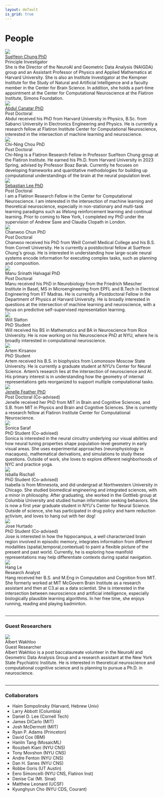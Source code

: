 ```yaml
---
layout: default
is_grid: true
---
```


<div class="container">

<h1> People </h1>

<div class="cards">
<div id="profile" class="card">
    <img id="profile-img" class="card-img" src="{{site.baseurl | prepend:site.url}}assets/img/sueyeon-chung.jpg"/>
    <div id="person" class="card-title"> <!----Title---> <a href="https://sites.google.com/site/sueyeonchung/">SueYeon Chung PhD</a></div> 
    <div id="person" class="card-subtitle"> <!----Title---> Principle Investigator </div> 
    <div id="person" class="card-body">She is the Director of the NeuroAI and Geometric Data Analysis (NAIGDA) group and an Assistant Professor of Physics and Applied Mathematics at Harvard University. She is also an Institute Investigator at the Kempner Institute for the Study of Natural and Artificial Intelligence and a faculty member in the Center for Brain Science. In addition, she holds a part-time appointment at the Center for Computational Neuroscience at the Flatiron Institute, Simons Foundation.</div>
</div>
    
<div id="profile" class="card">
    <img id="profile-img" class="card-img" src="{{site.baseurl | prepend:site.url}}assets/img/abdul-headshot.png"/>
    <div id="person" class="card-title"> <!----Title---> <a href="https://scholar.google.com/citations?user=_F4TER8AAAAJ&hl=en">Abdul Canatar PhD</a></div>
    <div id="person" class="card-subtitle"> <!----Title---> Post Doctoral</div> 
    <div id="person" class="card-body"> <!--Description--> Abdul received his PhD from Harvard University in Physics, B.Sc. from Sabanci University in Electronics Engineering and Physics. He is currently a research fellow at Flatiron Institute Center for Computational Neuroscience, interested in the intersection of machine learning and neuroscience. </div>
</div>

<div id="profile" class="card">
    <img id="profile-img" class="card-img" src="{{site.baseurl | prepend:site.url}}assets/img/chi-ning-chou.png"/>
    <div id="person" class="card-title"> <!----Title---> Chi-Ning Chou PhD</div>
    <div id="person" class="card-subtitle"> <!----Title---> Post Doctoral</div> 
    <div id="person" class="card-body"> <!--Description--> Chi-Ning is a Flatiron Research Fellow in Professor SueYeon Chung group at the Flatiron Institute. He earned his Ph.D. from Harvard University in 2023 Spring, advised by Professor Boaz Barak. Currently he focuses on developing frameworks and quantitative methodologies for building up computational understandings of the brain at the neural population level. </div>
</div>

<div id="profile" class="card">
    <img id="profile-img" class="card-img" src="{{site.baseurl | prepend:site.url}}assets/img/sebastian-lee.jpg"/>
    <div id="person" class="card-title"> <!----Title---> <a href="https://seblee97.github.io/">Sebastian Lee PhD</a></div>
    <div id="person" class="card-subtitle"> <!----Title---> Post Doctoral</div> 
    <div id="person" class="card-body"> <!--Description--> I am a Flatiron Research Fellow in the Center for Computational Neuroscience. I am interested in the intersection of machine learning and theoretical neuroscience, especially in non-stationary and multi-task learning paradigms such as lifelong reinforcement learning and continual learning. Prior to coming to New York, I completed my PhD under the supervision of Andrew Saxe and Claudia Clopath in London. </div>
</div>

<div id="profile" class="card">
    <img id="profile-img" class="card-img" src="{{site.baseurl | prepend:site.url}}assets/img/chanwoo-chun.jpg"/>
    <div id="person" class="card-title"> <!----Title---> Chanwoo Chun PhD</div>
    <div id="person" class="card-subtitle"> <!----Title---> Post Doctoral</div> 
    <div id="person" class="card-body"> <!--Description--> Chanwoo received his PhD from Weill Cornell Medical College and his B.S. from Cornell University. He is currently a postdoctoral fellow at SueYeon Chung's group. He is interested in understanding how large-scale neural systems encode information for executing complex tasks, such as planning and composition. </div>
</div>

<div id="profile" class="card">
    <img id="profile-img" class="card-img" src="{{site.baseurl | prepend:site.url}}assets/img/manu-halvagal.jpeg"/>
    <div id="person" class="card-title"> <!----Title---> Manu Srinath Halvagal PhD</div>
    <div id="person" class="card-subtitle"> <!----Title---> Post Doctoral</div> 
    <div id="person" class="card-body"> <!--Description--> Manu received his PhD in Neurobiology from the Friedrich Miescher Institute in Basel, MS in Microengineering from EPFL and B.Tech in Electrical Engineering from IIT Madras. He is currently a Postdoctoral Fellow in the Department of Physics at Harvard University. He is broadly interested in questions at the intersection of machine learning and neuroscience, with a focus on predictive self-supervised representation learning.</div>
</div>

<div id="profile" class="card">
    <img id="profile-img" class="card-img" src="{{site.baseurl | prepend:site.url}}assets/img/will-slatton.jpg"/>
    <div id="person" class="card-title"> <!----Title--->  Will Slatton </div>
    <div id="person" class="card-subtitle"> <!----Title---> PhD Student </div> 
    <div id="person" class="card-body"> <!--Description--> Will received his BS in Mathematics and BA in Neuroscience from Rice University. He is now working on his Neuroscience PhD at NYU, where he is broadly interested in computational neuroscience.</div>
</div>

<div id="profile" class="card">
    <img id="profile-img" class="card-img" src="{{site.baseurl | prepend:site.url}}assets/img/artem-kirsanov.png"/>
    <div id="person" class="card-title"> <!----Title--->  Artem Kirsanov </div>
    <div id="person" class="card-subtitle"> <!----Title---> PhD Student </div>
    <div id="person" class="card-body"> <!--Description-->Artem received his B.S. in biophysics from Lomonosov Moscow State University. He is currently a graduate student at NYU’s Center for Neural Science. Artem’s research lies at the intersection of neuroscience and AI. His primary interest is in understanding how the geometry of internal representations gets reorganized to support multiple computational tasks.</div>
</div>

<div id="profile" class="card">
    <img id="profile-img" class="card-img" src="{{site.baseurl | prepend:site.url}}assets/img/jenelle-feather.jpg"/>
    <div id="person" class="card-title"> <!----Title---> <a href="https://www.jenellefeather.com/">Jenelle Feather PhD</a></div>
    <div id="person" class="card-subtitle"> <!----Title---> Post Doctoral (Co-advised) </div> 
    <div id="person" class="card-body"> <!--Description--> Jenelle received her PhD from MIT in Brain and Cognitive Sciences, and S.B. from MIT in Physics and Brain and Cognitive Sciences. She is currently a research fellow at Flatiron Institute Center for Computational Neuroscience.</div>
</div>

<div id="profile" class="card">
    <img id="profile-img" class="card-img" src="{{site.baseurl | prepend:site.url}}assets/img/sonica-saraf.jpg"/>
    <div id="person" class="card-title"> <!----Title---> Sonica Saraf</div>
    <div id="person" class="card-subtitle"> <!----Title---> PhD Student (Co-advised)</div> 
    <div id="person" class="card-body"> <!--Description--> Sonica is interested in the neural circuitry underlying our visual abilities and how neural tuning properties shape population-level geometry in early visual areas.  She uses experimental approaches (neurophysiology in macaques), mathematical derivations, and simulations to study these questions. Outside of work, she loves to explore different neighborhoods of NYC and practice yoga.</div>
</div>


<div id="profile" class="card">
    <img id="profile-img" class="card-img" src="{{site.baseurl | prepend:site.url}}assets/img/isabella-rischall.jpg"/>
    <div id="person" class="card-title"> <!----Title---> Isballa Rischall</div>
    <div id="person" class="card-subtitle"> <!----Title---> PhD Student (Co-advised)</div> 
    <div id="person" class="card-body"> <!--Description--> Isabella is from Minnesota, and did undergrad at Northwestern University in Chicago. She studied biomedical engineering and integrated sciences, with a minor in philosophy. After graduating, she worked in the Gottlieb group at Columbia University and studied human information seeking behaviors. She is now a first year graduate student in NYU's Center for Neural Science. Outside of science, she has participated in drug policy and harm reduction activism, and loves to hang out with her dog!</div>
</div>

<div id="profile" class="card">
    <img id="profile-img" class="card-img" src="{{site.baseurl | prepend:site.url}}assets/img/Jose Rafael Hurtado.jpg"/>
    <div id="person" class="card-title"> <!----Title---> Jose Hurtado </div>
    <div id="person" class="card-subtitle"> <!----Title---> PhD Student (Co-advised)</div> 
    <div id="person" class="card-body"> <!--Description--> Jose is interested in how the hippocampus, a well characterized brain region involved in episodic memory, integrates information from different modalities (spatial,temporal,contextual) to paint a flexible picture of the present and past world. Currently, he is exploring how manifold representations may help differentiate contexts during spatial navigation.</div>
</div>

<div id="profile" class="card">
    <img id="profile-img" class="card-img" src="{{site.baseurl | prepend:site.url}}assets/img/HangLe_photo.png"/>
    <div id="person" class="card-title"> <!----Title--->  Hang Le </div>
    <div id="person" class="card-subtitle"> <!----Title---> Research Analyst </div> 
    <div id="person" class="card-body"> <!--Description--> Hang received her B.S. and M.Eng in Computation and Cognition from MIT. She formerly worked at MIT McGovern Brain Institute as a research assistant and then at C3.ai as a data scientist. She is interested in the intersection between neuroscience and artificial intelligence, especially biologically plausible learning algorithms. In her free time, she enjoys running, reading and playing badminton.</div>
</div>

</div>

<br>
<hr>
<h3>Guest Researchers</h3>
<div class="cards"> 
<div id="profile" class="card">
    <img id="profile-img" class="card-img" src="{{site.baseurl | prepend:site.url}}assets/img/albert-wakhloo.jpg"/>
    <div id="person" class="card-title"> <!----Title---> Albert Wakhloo</div>
    <div id="person" class="card-subtitle"> <!----Title---> Guest Researcher</div> 
    <div id="person" class="card-body"> <!--Description--> Albert Wakhloo is a post baccalaureate volunteer in the NeuroAI and Geometric Data Analysis Group and a research assistant at the New York State Psychiatric Institute. He is interested in theoretical neuroscience and computational cognitive science and is planning to pursue a Ph.D. in neuroscience. </div>
</div>

</div>

<br>
<hr>
<h3>Collaborators</h3>
<ul>
<li> Haim Sompolinsky (Harvard, Hebrew Univ) </li>
<li> Larry Abbott (Columbia) </li>
<li> Daniel D. Lee (Cornell Tech) </li>
<li> James DiCarlo (MIT) </li>
<li> Josh McDermott (MIT) </li>
<li> Ryan P. Adams (Princeton) </li>
<li> David Cox (IBM) </li>
<li> Hanlin Tang (MosaicML) </li>
<li> Roozbeh Kiani (NYU CNS) </li>
<li> Tony Movshon (NYU CNS) </li>
<li> Andre Fenton (NYU CNS) </li>
<li> Dan H. Sanes (NYU CNS) </li>
<li> Robbe Goris (UT Austin) </li>
<li> Eero Simoncelli (NYU CNS, Flatiron Inst) </li>
<li> Denise Cai (Mt. Sinai) </li>
<li> Matthew Leonard (UCSF) </li>
<li> Kyunghyun Cho (NYU CDS, Courant) </li>
</ul>


</div>
